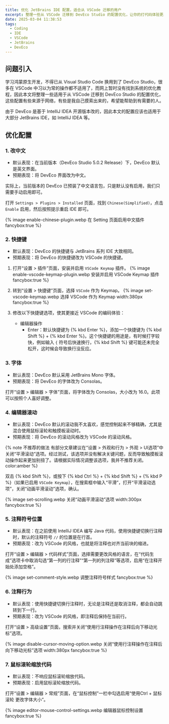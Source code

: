 ```yaml
---
title: 优化 JetBrains IDE 配置，适合从 VSCode 迁移的用户
excerpt: 整理一些从 VSCode 迁移到 DevEco Studio 的配置优化，让你的打代码体验更丝滑。这些配置一般也适用于其他 JetBrains IDE，如 IntelliJ IDEA 等。
date: 2025-03-04 11:38:53
tags:
  - Coding
  - IDE
  - VSCode
  - JetBrains
  - DevEco
---
```


## 问题引入

学习鸿蒙原生开发，不得已从 Visual Studio Code 换用到了 DevEco Studio，很多在 VSCode 中习以为常的操作都不适用了，而网上暂时没有找到系统的优化教程，因此本文将整理一些适用于从 VSCode 迁移到 DevEco Studio 的配置优化，这些配置有些来源于网络，有些是我自己摸索出来的，希望能帮助到有需要的人。

由于 DevEco 是基于 IntelliJ IDEA 开源版本改的，因此本文的配置应该也适用于大部分 JetBrains IDE，如 IntelliJ IDEA 等。

## 优化配置

### 1. 改中文

- 默认表现：在当前版本（DevEco Studio 5.0.2 Release）下，DevEco 默认是英文界面。
- 预期表现：将 DevEco 界面改为中文。

实际上，当前版本的 DevEco 已预装了中文语言包，只是默认没有启用，我们只需要手动启用即可。

打开 `Settings > Plugins > Installed` 页面，找到 `Chinese(Simplified)`，点击 `Enable` 启用，然后按照提示重启 IDE 即可。

<!-- ![在 Settings 页面启用中文插件的截图](enable-chinese-plugin.webp) -->

{% image enable-chinese-plugin.webp 在 Setting 页面启用中文插件 fancybox:true %}

### 2. 快捷键

- 默认表现：DevEco 的快捷键与 JetBrains 系列 IDE 大致相同。
- 预期表现：将 DevEco 的快捷键改为 VSCode 的快捷键。

1. 打开“设置 > 插件”页面，安装并启用 `VSCode Keymap` 插件。
   {% image enable-vscode-keymap-plugin.webp 安装并启用 VSCode Keymap 插件 fancybox:true %}

2. 转到“设置 > 快捷键”页面，选择 `VSCode` 作为 Keymap。
   {% image set-vscode-keymap.webp 选择 VSCode 作为 Keymap width:380px fancybox:true %}

3. 修改以下快捷键选项，使其更接近 VSCode 的编码体验：
   - 编辑器操作
     - Enter：默认快捷键为 {% kbd Enter %}，添加一个快捷键为 {% kbd Shift %} + {% kbd Enter %}。这个快捷键的用途是，有时候打字较快，例如输入 `{` 符号后快速换行，{% kbd Shift %} 键可能还未完全松开，这时候会导致换行没反应。

### 3. 字体

- 默认表现：DevEco 默认采用 JetBrains Mono 字体。
- 预期表现：将 DevEco 的字体改为 Consolas。

打开“设置 > 编辑器 > 字体”页面，将字体改为 Consolas，大小改为 16.0。此项可以按照个人喜好调整。

### 4. 编辑器滚动

- 默认表现：DevEco 默认的滚动我不太喜欢，感觉控制起来不够精确，尤其是混合使用鼠标滚轮和触摸板滚动时。
- 预期表现：将 DevEco 的滚动风格改为 VSCode 的滚动风格。

{% note 不推荐的做法 有部分文章建议在“设置 > 外观和行为 > 外观 > UI选项”中关闭“平滑滚动”选项。经过测试，该选项并没有解决关键问题，反而导致触摸板滚动操作起来更加别扭了。请根据实际情况调整该选项，我并不推荐关闭。 color:amber %}

双击 {% kbd Shift %}，或按下 {% kbd Ctrl %} + {% kbd Shift %} + {% kbd P %}（如果已启用 `VSCode Keymap`），在搜索框中输入“平滑”，打开“平滑滚动选项”，关闭“动画平滑滚动”选项，确认。

{% image set-scrolling.webp 关闭“动画平滑滚动”选项 width:300px fancybox:true %}

### 5. 注释符号位置

- 默认表现：在之前使用 IntelliJ IDEA 编写 Java 代码，使用快捷键切换行注释时，默认的注释符号 `//` 的位置是在行首。
- 预期表现：改为 VSCode 的风格，也就是将注释也对齐当前块的缩进。

打开“设置 > 编辑器 > 代码样式”页面，选择需要更改风格的语言，在“代码生成”选项卡中取消勾选“第一列的行注释”“第一列的列注释”等选项，启用“在注释开始处添加空格”。

{% image set-comment-style.webp 调整注释符号样式 fancybox:true %}

### 6. 注释行为

- 默认表现：使用快捷键切换行注释时，无论是注释还是取消注释，都会自动跳转到下一行。
- 预期表现：改为 VSCode 的风格，即注释后保持在当前行。

打开“设置 > 高级设置”页面，搜索并关闭“使用行注释操作在注释后向下移动光标”选项。

{% image disable-cursor-moving-option.webp 关闭“使用行注释操作在注释后向下移动光标”选项 width:380px fancybox:true %}

### 7. 鼠标滚轮缩放代码

- 默认表现：不响应鼠标滚轮缩放代码。
- 预期表现：启用鼠标滚轮缩放代码。

打开“设置 > 编辑器 > 常规”页面，在“鼠标控制”一栏中勾选启用“使用Ctrl + 鼠标滚轮 更改字体大小”。

{% image editor-mouse-control-settings.webp 编辑器鼠标控制设置 fancybox:true %}
